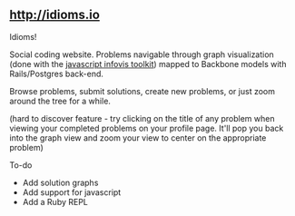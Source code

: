 http://idioms.io
-----

Idioms!

Social coding website. Problems navigable through graph visualization (done with the [javascript infovis toolkit](http://philogb.github.io/jit/)) mapped to Backbone models with Rails/Postgres back-end. 

Browse problems, submit solutions, create new problems, or just zoom around the tree for a while. 

(hard to discover feature - try clicking on the title of any problem when viewing your completed problems on your profile page. It'll pop you back into the graph view and zoom your view to center on the appropriate problem)

To-do
 * Add solution graphs
 * Add support for javascript
 * Add a Ruby REPL

